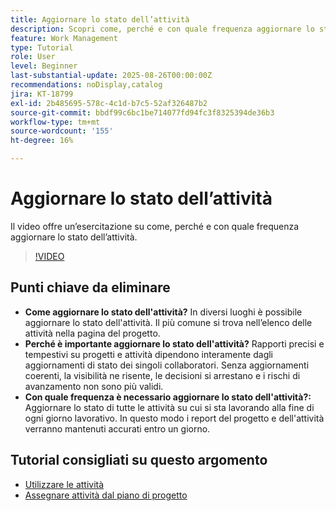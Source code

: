 ```yaml
---
title: Aggiornare lo stato dell’attività
description: Scopri come, perché e con quale frequenza aggiornare lo stato dell’attività.
feature: Work Management
type: Tutorial
role: User
level: Beginner
last-substantial-update: 2025-08-26T00:00:00Z
recommendations: noDisplay,catalog
jira: KT-18799
exl-id: 2b485695-578c-4c1d-b7c5-52af326487b2
source-git-commit: bbdf99c6bc1be714077fd94fc3f8325394de36b3
workflow-type: tm+mt
source-wordcount: '155'
ht-degree: 16%

---
```


# Aggiornare lo stato dell’attività

Il video offre un’esercitazione su come, perché e con quale frequenza aggiornare lo stato dell’attività.

>[!VIDEO](https://video.tv.adobe.com/v/3471167/?quality=12&learn=on&enablevpops=1)

## Punti chiave da eliminare

* **Come aggiornare lo stato dell&#39;attività?** In diversi luoghi è possibile aggiornare lo stato dell&#39;attività. Il più comune si trova nell’elenco delle attività nella pagina del progetto.
* **Perché è importante aggiornare lo stato dell&#39;attività?** Rapporti precisi e tempestivi su progetti e attività dipendono interamente dagli aggiornamenti di stato dei singoli collaboratori. Senza aggiornamenti coerenti, la visibilità ne risente, le decisioni si arrestano e i rischi di avanzamento non sono più validi.
* **Con quale frequenza è necessario aggiornare lo stato dell&#39;attività?:** Aggiornare lo stato di tutte le attività su cui si sta lavorando alla fine di ogni giorno lavorativo. In questo modo i report del progetto e dell&#39;attività verranno mantenuti accurati entro un giorno.


## Tutorial consigliati su questo argomento

* [Utilizzare le attività](/help/manage-work/tasks/work-with-tasks.md)
* [Assegnare attività dal piano di progetto](/help/manage-work/tasks/assign-tasks-from-the-project-plan.md)
